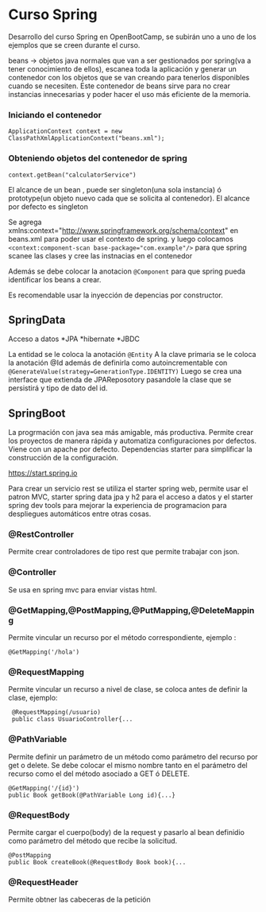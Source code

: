 # Curso Spring
Desarrollo del curso Spring en OpenBootCamp, se subirán uno a uno de los ejemplos que se creen durante el curso.

beans -> objetos java normales que van a ser gestionados por spring(va a tener conocimiento de ellos), escanea toda la
aplicación y generar un contenedor con los objetos que se van creando para tenerlos disponibles cuando se necesiten.
Este contenedor de beans sirve para no crear instancias innecesarias y poder hacer el uso más eficiente de la memoria.

### Iniciando el contenedor
`ApplicationContext context = new ClassPathXmlApplicationContext("beans.xml");`

### Obteniendo objetos del contenedor de spring
`context.getBean("calculatorService")`

El alcance de un bean , puede ser singleton(una sola instancia) ó prototype(un objeto nuevo cada que se solicita al contenedor). El alcance por defecto es singleton

Se agrega xmlns:context="http://www.springframework.org/schema/context" en beans.xml para poder usar el contexto de spring.
y luego colocamos `<context:component-scan base-package="com.example"/>` para que spring scanee las clases y cree las instnacias en el contenedor

Además se debe colocar la anotacion `@Component` para que spring pueda identificar los beans a crear.

Es recomendable usar la inyección de depencias por constructor.

## SpringData

Acceso a datos 
    *JPA
        *hibernate
            *JBDC

La entidad se le coloca la anotación `@Entity`
A la clave primaria se le coloca la anotación @Id además de definirla como autoincrementable con 
`@GenerateValue(strategy=GenerationType.IDENTITY)`
Luego se crea una interface que extienda de  JPAReposotory pasandole la clase que se persistirá y tipo de dato del id.

## SpringBoot
La progrmación con java sea más amigable, más productiva.
Permite crear los proyectos de manera rápida y automatiza configuraciones por defectos.
Viene con un apache por defecto.
Dependencias starter para simplificar la construcción de la configuración.

https://start.spring.io

Para crear un servicio rest se utiliza el starter spring web, permite usar el patron MVC,
starter spring data jpa y h2 para el acceso a datos y el starter spring dev tools para mejorar la experiencia de programacion para despliegues automáticos entre otras cosas.

### @RestController 
Permite crear controladores de tipo rest que permite trabajar con json.

### @Controller
Se usa en spring mvc para enviar vistas html.

### @GetMapping,@PostMapping,@PutMapping,@DeleteMapping
Permite vincular un recurso por el método correspondiente, ejemplo :

    @GetMapping('/hola')

### @RequestMapping 
Permite vincular un recurso a nivel de clase, se coloca antes de definir la clase, ejemplo:

    
     @RequestMapping(/usuario)
     public class UsuarioController{...    
    

### @PathVariable
Permite definir un parámetro de un método como parámetro del recurso por get o delete. Se debe colocar
el mismo nombre tanto en el parámetro del recurso como el del método asociado a GET ó DELETE.
    
    @GetMapping('/{id}')
    public Book getBook(@PathVariable Long id){...}
    
### @RequestBody
Permite cargar el cuerpo(body) de la request y pasarlo al bean definidio como parámetro del método que 
recibe la solicitud.
    
    @PostMapping
    public Book createBook(@RequestBody Book book){...

### @RequestHeader
Permite obtner las cabeceras de la petición


